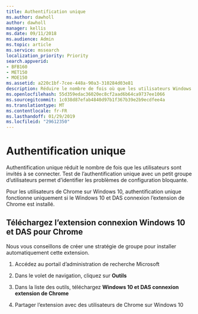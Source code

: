 ```yaml
---
title: Authentification unique
ms.author: dawholl
author: dawholl
manager: kellis
ms.date: 09/11/2018
ms.audience: Admin
ms.topic: article
ms.service: mssearch
localization_priority: Priority
search.appverid:
- BFB160
- MET150
- MOE150
ms.assetid: a220c1bf-7cee-448a-90a3-310284d03e81
description: Réduire le nombre de fois où que les utilisateurs Windows 10 sont invités à se connecter à Microsoft Search et Office 365
ms.openlocfilehash: 55d359edac36020ec8cf2aad6b64ca9737ee1066
ms.sourcegitcommit: 1c038d87efab4840d97b1f367b39e2b9ecdfee4a
ms.translationtype: MT
ms.contentlocale: fr-FR
ms.lasthandoff: 01/29/2019
ms.locfileid: "29612350"
---
```

# <a name="test-single-sign-on"></a>Authentification unique

Authentification unique réduit le nombre de fois que les utilisateurs sont invités à se connecter. Test de l’authentification unique avec un petit groupe d’utilisateurs permet d’identifier les problèmes de configuration bloquante. 
  
Pour les utilisateurs de Chrome sur Windows 10, authentification unique fonctionne uniquement si le Windows 10 et DAS connexion l’extension de Chrome est installé. 
  
## <a name="download-the-windows-10-and-aad-sign-in-extension-for-chrome"></a>Téléchargez l’extension connexion Windows 10 et DAS pour Chrome

Nous vous conseillons de créer une stratégie de groupe pour installer automatiquement cette extension.
  
1. Accédez au portail d’administration de recherche Microsoft
    
2. Dans le volet de navigation, cliquez sur **Outils**
    
3. Dans la liste des outils, téléchargez **Windows 10 et DAS connexion extension de Chrome**
    
4. Partager l’extension avec des utilisateurs de Chrome sur Windows 10

  

